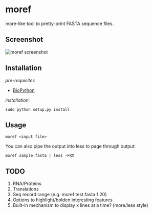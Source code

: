 moref
=====

more-like tool to pretty-print FASTA sequence files.

Screenshot
----------
![moref screenshot](https://raw.github.com/khughitt/moref/master/doc/screenshot.png)

Installation
------------
*pre-requisites*
* [BioPython](http://biopython.org/wiki/Biopython)

*installation:*

    sudo python setup.py install

Usage
-----

    moref <input file>
    
You can also pipe the output into less to page through output:
    
    moref sample.fasta | less -FRX
    
TODO
----
1. RNA/Proteins
2. Translations
3. Seq record range (e.g. moref test.fasta 1 20)
4. Options to highlight/bolden interesting features
5. Built-in mechanism to display x lines at a time? (more/less style)